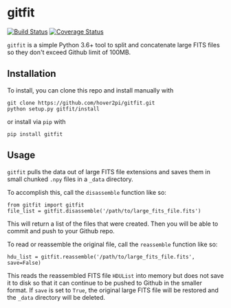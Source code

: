 # gitfit
[![Build Status](https://travis-ci.org/hover2pi/gitfit.svg?branch=master)](https://travis-ci.org/hover2pi/gitfit)
[![Coverage Status](https://coveralls.io/repos/github/hover2pi/gitfit/badge.svg?branch=master)](https://coveralls.io/github/hover2pi/gitfit?branch=master)

`gitfit` is a simple Python 3.6+ tool to split and concatenate large FITS files so they don't exceed Github limit of 100MB.

## Installation
To install, you can clone this repo and install manually with
```
git clone https://github.com/hover2pi/gitfit.git
python setup.py gitfit/install
```

or install via `pip` with

```
pip install gitfit
```

## Usage
`gitfit` pulls the data out of large FITS file extensions and saves them in small chunked `.npy` files in a `_data` directory.

To accomplish this, call the `disassemble` function like so:

```
from gitfit import gitfit
file_list = gitfit.disassemble('/path/to/large_fits_file.fits')
```

This will return a list of the files that were created. Then you will be able to commit and push to your Github repo.

To read or reassemble the original file, call the `reassemble` function like so:

```
hdu_list = gitfit.reassemble('/path/to/large_fits_file.fits', save=False)
```

This reads the reassembled FITS file `HDUList` into memory but does not save it to disk so that it can continue to be pushed to Github in the smaller format. If `save` is set to `True`, the original large FITS file will be restored and the `_data` directory will be deleted.
